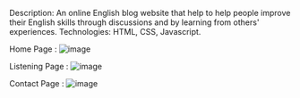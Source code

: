 Description: An online English blog website that help to help people improve their English skills through discussions and by learning from others' experiences.
Technologies: HTML, CSS, Javascript.


Home Page : 
![image](https://github.com/ThanhNgok/EnglishBlog/assets/145949812/8965ebed-4979-400f-a28c-27e35c45d536)

Listening Page : 
![image](https://github.com/ThanhNgok/EnglishBlog/assets/145949812/e0e352fd-dcff-4103-9945-bdf55edc7788)

Contact Page :
![image](https://github.com/ThanhNgok/EnglishBlog/assets/145949812/1ceef13d-392f-40af-b17e-772f51842e52)





